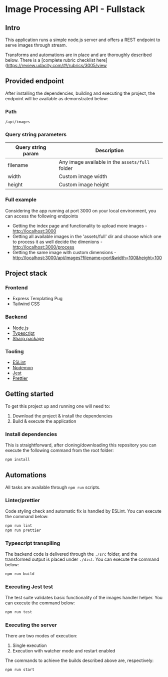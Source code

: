 # Image Processing API - Fullstack

## Intro

This application runs a simple node.js server and offers a REST endpoint to serve images through stream.

Transforms and automations are in place and are thoroughly described below. There is a [complete rubric checklist here](https://review.udacity.com/#!/rubrics/3005/view

## Provided endpoint

After installing the dependencies, building and executing the project, the endpoint will be available as demonstrated below:

### Path

`/api/images`

### Query string parameters

| Query string param | Description                                     |
| ------------------ | ----------------------------------------------- |
| filename           | Any image available in the `assets/full` folder |
| width              | Custom image width                              |
| height             | Custom image height                             |

### Full example

Considering the app running at port 3000 on your local environment, you can access the following endpoints

- Getting the index page and functionality to upload more images - [http://localhost:3000](http://localhost:3000)
- Getting all available images in the 'assets/full' dir and choose which one to process it as well decide the dimenions - [http://localhost:3000/process](http://localhost:3000/process)
- Getting the same image with custom dimensions - [http://localhost:3000/api/images?filename=port&width=100&height=100](http://localhost:3000/api/images?filename=port&width=100&height=100)

## Project stack

### Frontend

- Express Templating Pug
- Tailwind CSS

### Backend

- [Node.js](https://nodejs.org/)
- [Typescript](https://www.typescriptlang.org/)
- [Sharp package](https://www.npmjs.com/package/sharp)

### Tooling

- [ESLint](https://eslint.org/)
- [Nodemon](https://nodemon.io/)
- [Jest](https://jestjs.io/docs/)
- [Prettier](https://prettier.io/)

## Getting started

To get this project up and running one will need to:

1. Download the project & install the dependencies
2. Build & execute the application

### Install dependencies

This is straightforward, after cloning/downloading this repository you can execute the following command from the root folder:

```bash
npm install
```

## Automations

All tasks are available through `npm run` scripts.

### Linter/prettier

Code styling check and automatic fix is handled by ESLint. You can execute the command below:

```bash
npm run lint
npm run prettier
```

### Typescript transpiling

The backend code is delivered through the `./src` folder, and the transformed output is placed under `./dist`.
You can execute the command below:

```bash
npm run build
```

### Executing Jest test

The test suite validates basic functionality of the images handler helper. You can execute the command below:

```bash
npm run test
```

### Executing the server

There are two modes of execution:

1. Single execution
2. Execution with watcher mode and restart enabled

The commands to achieve the builds described above are, respectively:

```bash
npm run start
```
